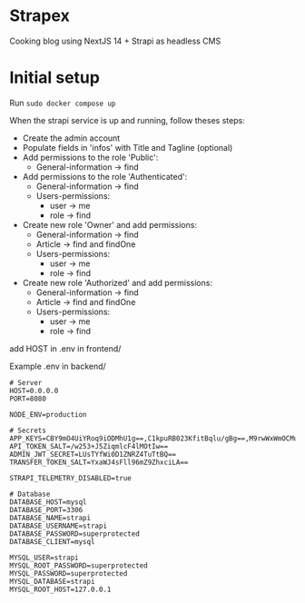 # Strapex
Cooking blog using NextJS 14 + Strapi as headless CMS

# Initial setup

Run `sudo docker compose up`

When the strapi service is up and running, follow theses steps:

- Create the admin account
- Populate fields in 'infos' with Title and Tagline (optional)
- Add permissions to the role 'Public':
    - General-information -> find
- Add permissions to the role 'Authenticated':
    - General-information -> find
    - Users-permissions:
        - user -> me
        - role -> find
- Create new role 'Owner' and add permissions:
    - General-information -> find
    - Article -> find and findOne
    - Users-permissions:
        - user -> me
        - role -> find
- Create new role 'Authorized' and add permissions:
    - General-information -> find
    - Article -> find and findOne
    - Users-permissions:
        - user -> me
        - role -> find

add HOST in .env in frontend/

Example .env in backend/

```
# Server
HOST=0.0.0.0
PORT=8080

NODE_ENV=production

# Secrets
APP_KEYS=CBY9mO4UiYRoq9iODMhU1g==,C1kpuRB023KfitBqlu/gBg==,M9rwWxWmOCMuCm7xsc3oFw==,uEZK/I7kChNIHEM4/Ky0SQ==
API_TOKEN_SALT=/w253+J5ZiqmlcF4lMOtIw==
ADMIN_JWT_SECRET=LUsTYfWi0D1ZNRZ4TuTtBQ==
TRANSFER_TOKEN_SALT=YxaWJ4sFll96mZ9ZhxciLA==

STRAPI_TELEMETRY_DISABLED=true

# Database
DATABASE_HOST=mysql
DATABASE_PORT=3306
DATABASE_NAME=strapi
DATABASE_USERNAME=strapi
DATABASE_PASSWORD=superprotected
DATABASE_CLIENT=mysql

MYSQL_USER=strapi
MYSQL_ROOT_PASSWORD=superprotected
MYSQL_PASSWORD=superprotected
MYSQL_DATABASE=strapi
MYSQL_ROOT_HOST=127.0.0.1
```
